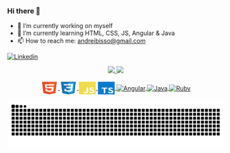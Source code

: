 ### Hi there 👋


- 🔭 I’m currently working on myself
- 🌱 I’m currently learning HTML, CSS, JS, Angular & Java
- 📫 How to reach me: andreibisso@gmail.com

[![Linkedin](https://img.shields.io/badge/-LinkedIn-060606?style=flat&labelColor=0D0D0D&logo=Linkedin&Color=white)](https://www.linkedin.com/in/andreibissolotti/)

<div align="center">
  <a href="https://github.com/andraibissolotti">
  <img height="170em" src="https://github-readme-stats.vercel.app/api?username=andreibissolotti&show_icons=true&theme=dark&include_all_commits=true&count_private=true"/>
  <img height="170em" src="https://github-readme-stats.vercel.app/api/top-langs/?username=andreibissolotti&layout=compact&langs_count=7&theme=dark"/>
  </a>
</div>
<div style="display: inline_block" align="center"><br>
  <a href="https://github.com/andraibissolotti">
  <img align="center" alt="HTML" height="30" width="40" src="https://raw.githubusercontent.com/devicons/devicon/master/icons/html5/html5-original.svg">
  <img align="center" alt="CSS" height="30" width="40" src="https://raw.githubusercontent.com/devicons/devicon/master/icons/css3/css3-original.svg">
  <img align="center" alt="Js" height="30" width="40" src="https://raw.githubusercontent.com/devicons/devicon/master/icons/javascript/javascript-plain.svg">
  <img align="center" alt="Ts" height="30" width="40" src="https://raw.githubusercontent.com/devicons/devicon/master/icons/typescript/typescript-plain.svg">
  <img align="center" alt="Angular" height="30" width="40" src="https://cdn.jsdelivr.net/gh/devicons/devicon/icons/angularjs/angularjs-original.svg">
  <img align="center" alt="Java" height="30" width="40" src="https://cdn.jsdelivr.net/gh/devicons/devicon/icons/java/java-original.svg">
  <img align="center" alt="Ruby" height="30" width="40" src="https://cdn.jsdelivr.net/gh/devicons/devicon/icons/ruby/ruby-plain.svg">
  </a>
</div>
  
![Snake animation](https://github.com/andreibissolotti/andreibissolotti/blob/output/github-contribution-grid-snake.svg)
